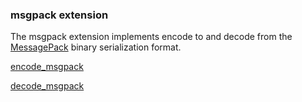 ### msgpack extension

The msgpack extension implements encode to and decode from the [MessagePack](http://msgpack.org/index.html) binary serialization format.

[encode_msgpack](ref/msgpack/encode_msgpack.md)

[decode_msgpack](ref/msgpack/decode_msgpack.md)


